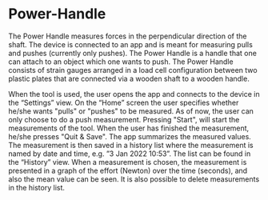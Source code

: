 # Power-Handle
The Power Handle measures forces in the perpendicular direction of the shaft. 
The device is connected to an app and is meant for measuring pulls and pushes (currently only pushes).
The Power Handle is a handle that one can attach to an object which one wants to push. 
The Power Handle consists of strain gauges arranged in a load cell configuration between two plastic plates that are connected via a wooden shaft to a wooden handle.

When the tool is used, the user opens the app and connects to the device in the “Settings” view. 
On the “Home” screen the user specifies whether he/she wants "pulls" or "pushes" to be measured. As of now, the user can only choose to do a push measurement. 
Pressing "Start", will start the measurements of the tool. When the user has finished the measurement, he/she presses "Quit & Save". 
The app summarizes the measured values. The measurement is then saved in a history list where the measurement is named by date and time, e.g. ”3 Jan 2022 10:53”. 
The list can be found in the “History” view. 
When a measurement is chosen, the measurement is presented in a graph of the effort (Newton) over the time (seconds), and also the mean value can be seen. 
It is also possible to delete measurements in the history list. 
